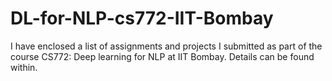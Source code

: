 # DL-for-NLP-cs772-IIT-Bombay

I have enclosed a list of assignments and projects I submitted as part of the course CS772: Deep learning for NLP at IIT Bombay. Details can be found within.
